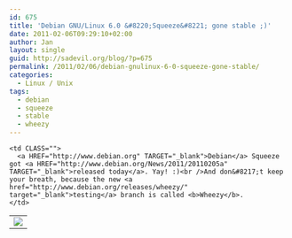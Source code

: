 ```yaml
---
id: 675
title: 'Debian GNU/Linux 6.0 &#8220;Squeeze&#8221; gone stable ;)'
date: 2011-02-06T09:29:10+02:00
author: Jan
layout: single
guid: http://sadevil.org/blog/?p=675
permalink: /2011/02/06/debian-gnulinux-6-0-squeeze-gone-stable/
categories:
  - Linux / Unix
tags:
  - debian
  - squeeze
  - stable
  - wheezy
---
```

<table BORDER="0" CLASS="">
  <tr>
    <td ALIGN="center" WIDTH="1" CLASS="">
      <img SRC="https://i1.wp.com/kcore.org/wp-content/uploads/2011/02/debian_logo.png?w=920&#038;ssl=1" data-recalc-dims="1" />
    </td>
    
    <td CLASS="">
      <a HREF="http://www.debian.org" TARGET="_blank">Debian</a> Squeeze got <a HREF="http://www.debian.org/News/2011/20110205a" TARGET="_blank">released today</a>. Yay! :)<br />And don&#8217;t keep your breath, because the new <a href="http://www.debian.org/releases/wheezy/" target="_blank">testing</a> branch is called <b>Wheezy</b>.
    </td>
  </tr>
</table>